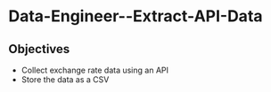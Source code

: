 # Data-Engineer--Extract-API-Data

## Objectives

-   Collect exchange rate data using an API
-   Store the data as a CSV
